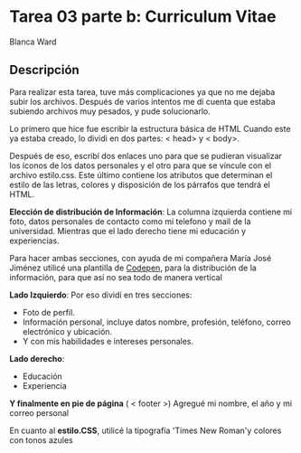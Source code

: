 # Tarea 03 parte b: Curriculum Vitae 
Blanca Ward

## Descripción
Para realizar esta tarea, tuve más complicaciones ya que no me dejaba subir los archivos. Después de varios intentos me di cuenta que estaba subiendo archivos muy pesados, y pude solucionarlo. 

Lo primero que hice fue escribir la estructura básica de HTML
Cuando este ya estaba creado, lo dividi en dos partes:  < head> y < body>.

Después de eso, escribí dos enlaces uno para que se pudieran visualizar los íconos de los datos personales y el otro para que se vincule con el archivo estilo.css. Este último contiene los atributos que determinan el estilo de las letras, colores y disposición de los párrafos que tendrá el HTML.

**Elección de distribución de Información**:
La columna izquierda contiene mi foto, datos personales de contacto como mi telefono y mail de la universidad. Mientras que el lado derecho tiene mi educación y experiencias. 

Para hacer ambas secciones, con ayuda de mi compañera María José Jiménez utilicé una plantilla de [Codepen](https://codepen.io/search/pens?q=resume%20cv), para la distribución de la información, para que así no sea todo de manera vertical 

**Lado Izquierdo**:
Por eso dividí en tres secciones:

- Foto de perfil.
- Información personal, incluye datos nombre, profesión, teléfono, correo electrónico y ubicación. 
- Y con mis habilidades e intereses personales.

**Lado derecho**:
- Educación
- Experiencia 

**Y finalmente en pie de página** ( < footer >)
Agregué mi nombre, el año y mi correo personal 

En cuanto al **estilo.CSS**, utilicé la tipografía 'Times New Roman'y colores con tonos azules 

